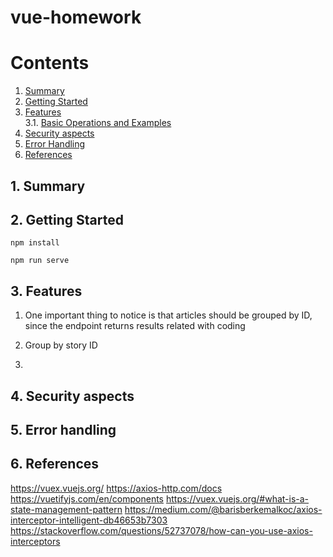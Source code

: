 # vue-homework

# Contents
1. [Summary](#1-Summary) 
2. [Getting Started](#2-getting-started) <br>
3. [Features](#3-basic-usage) <br>
   3.1. [Basic Operations and Examples](#31-basic-operations-and-examples) 
4. [Security aspects](#4-security-aspects) <br>
5. [Error Handling](#5-error-handling) <br>  
6. [References](#6-references)


## 1. Summary

## 2. Getting Started
```
npm install
```
```
npm run serve
```
## 3. Features
1. One important thing to notice is that articles should be grouped by ID, since the endpoint returns results related with coding

1. Group by story ID
2.
## 4. Security aspects

## 5. Error handling

## 6. References
https://vuex.vuejs.org/
https://axios-http.com/docs
https://vuetifyjs.com/en/components
https://vuex.vuejs.org/#what-is-a-state-management-pattern
https://medium.com/@barisberkemalkoc/axios-interceptor-intelligent-db46653b7303
https://stackoverflow.com/questions/52737078/how-can-you-use-axios-interceptors